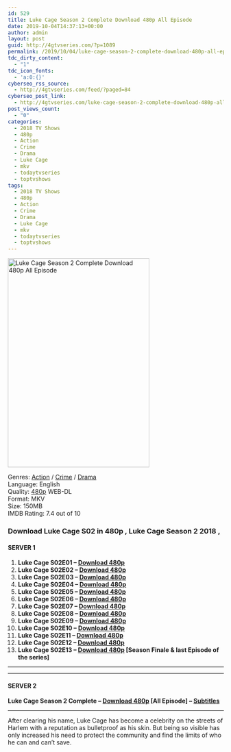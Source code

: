 ```yaml
---
id: 529
title: Luke Cage Season 2 Complete Download 480p All Episode
date: 2019-10-04T14:37:13+00:00
author: admin
layout: post
guid: http://4gtvseries.com/?p=1089
permalink: /2019/10/04/luke-cage-season-2-complete-download-480p-all-episode/
tdc_dirty_content:
  - "1"
tdc_icon_fonts:
  - 'a:0:{}'
cyberseo_rss_source:
  - http://4gtvseries.com/feed/?paged=84
cyberseo_post_link:
  - http://4gtvseries.com/luke-cage-season-2-complete-download-480p-all-episode/
post_views_count:
  - "0"
categories:
  - 2018 TV Shows
  - 480p
  - Action
  - Crime
  - Drama
  - Luke Cage
  - mkv
  - todaytvseries
  - toptvshows
tags:
  - 2018 TV Shows
  - 480p
  - Action
  - Crime
  - Drama
  - Luke Cage
  - mkv
  - todaytvseries
  - toptvshows
---
```

<img loading="lazy" class="aligncenter" src="https://4.bp.blogspot.com/-2GZd1MPZLqU/XZdY0iZ4hfI/AAAAAAAAAWw/uB3XY9MQcf0RBWeI2fU9nzwmFbT5SGjIACK4BGAYYCw/s1600/Luke%2BCage%2BSeason%2B2.jpg" alt="Luke Cage Season 2 Complete Download 480p All Episode" width="330" height="488" />

Genres: <a href="http://4gtvseries.com/tag/action/" data-wpel-link="internal">Action</a> / <a href="http://4gtvseries.com/tag/crime/" data-wpel-link="internal">Crime</a> / <a href="http://4gtvseries.com/tag/drama/" data-wpel-link="internal">Drama</a>  
Language: English  
Quality:&nbsp;<a href="http://4gtvseries.com/tag/480p/" data-wpel-link="internal">480p</a> WEB-DL  
Format: MKV  
Size: 150MB  
IMDB Rating: 7.4 out of 10

### **Download Luke Cage S02 in 480p , Luke Cage Season 2 2018 ,&nbsp;**

#### <span><strong>SERVER 1</strong></span>

  1. **Luke Cage S02E01 – <a href="http://slink.dl480p.xyz/i0hz" data-wpel-link="external" target="_blank" rel="nofollow external noopener noreferrer" class="wpel-icon-left"><i class="wpel-icon fa fa-download" aria-hidden="true"></i>Download 480p</a>**
  2. **Luke Cage S02E02 – <a href="http://slink.dl480p.xyz/ha4O" data-wpel-link="external" target="_blank" rel="nofollow external noopener noreferrer" class="wpel-icon-left"><i class="wpel-icon fa fa-download" aria-hidden="true"></i>Download 480p</a>**
  3. **Luke Cage S02E03 – <a href="http://slink.dl480p.xyz/iZv1tN" data-wpel-link="external" target="_blank" rel="nofollow external noopener noreferrer" class="wpel-icon-left"><i class="wpel-icon fa fa-download" aria-hidden="true"></i>Download 480p</a>**
  4. **Luke Cage S02E04 – <a href="http://slink.dl480p.xyz/8JWMeq" data-wpel-link="external" target="_blank" rel="nofollow external noopener noreferrer" class="wpel-icon-left"><i class="wpel-icon fa fa-download" aria-hidden="true"></i>Download 480p</a>**
  5. **Luke Cage S02E05 – <a href="http://slink.dl480p.xyz/Bbhai" data-wpel-link="external" target="_blank" rel="nofollow external noopener noreferrer" class="wpel-icon-left"><i class="wpel-icon fa fa-download" aria-hidden="true"></i>Download 480p</a>**
  6. **Luke Cage S02E06 – <a href="http://slink.dl480p.xyz/csWf" data-wpel-link="external" target="_blank" rel="nofollow external noopener noreferrer" class="wpel-icon-left"><i class="wpel-icon fa fa-download" aria-hidden="true"></i>Download 480p</a>**
  7. **Luke Cage S02E07 – <a href="http://slink.dl480p.xyz/6FKwh" data-wpel-link="external" target="_blank" rel="nofollow external noopener noreferrer" class="wpel-icon-left"><i class="wpel-icon fa fa-download" aria-hidden="true"></i>Download 480p</a>**
  8. **Luke Cage S02E08 – <a href="http://slink.dl480p.xyz/ugBk4QA" data-wpel-link="external" target="_blank" rel="nofollow external noopener noreferrer" class="wpel-icon-left"><i class="wpel-icon fa fa-download" aria-hidden="true"></i>Download 480p</a>**
  9. **Luke Cage S02E09 – <a href="http://slink.dl480p.xyz/atMg8K" data-wpel-link="external" target="_blank" rel="nofollow external noopener noreferrer" class="wpel-icon-left"><i class="wpel-icon fa fa-download" aria-hidden="true"></i>Download 480p</a>**
 10. **Luke Cage S02E10 – <a href="http://slink.dl480p.xyz/NH2rv" data-wpel-link="external" target="_blank" rel="nofollow external noopener noreferrer" class="wpel-icon-left"><i class="wpel-icon fa fa-download" aria-hidden="true"></i>Download 480p</a>**
 11. **Luke Cage S02E11 – <a href="http://slink.dl480p.xyz/5pzAzYI" data-wpel-link="external" target="_blank" rel="nofollow external noopener noreferrer" class="wpel-icon-left"><i class="wpel-icon fa fa-download" aria-hidden="true"></i>Download 480p</a>**
 12. **Luke Cage S02E12 – <a href="http://slink.dl480p.xyz/OZ86" data-wpel-link="external" target="_blank" rel="nofollow external noopener noreferrer" class="wpel-icon-left"><i class="wpel-icon fa fa-download" aria-hidden="true"></i>Download 480p</a>**
 13. **Luke Cage S02E13 – <a href="http://slink.dl480p.xyz/Kjerz" data-wpel-link="external" target="_blank" rel="nofollow external noopener noreferrer" class="wpel-icon-left"><i class="wpel-icon fa fa-download" aria-hidden="true"></i>Download 480p</a> [Season Finale & last Episode of the series]**

* * *

* * *

#### <span><strong>SERVER 2</strong></span>

**Luke Cage Season 2 Complete – <a href="http://dl480p.xyz/902/" data-wpel-link="external" target="_blank" rel="nofollow external noopener noreferrer" class="wpel-icon-left"><i class="wpel-icon fa fa-download" aria-hidden="true"></i>Download 480p</a> [All Episode] – <a href="https://subscene.com/subtitles/luke-cage-second-season" data-wpel-link="external" target="_blank" rel="nofollow external noopener noreferrer" class="wpel-icon-left"><i class="wpel-icon fa fa-download" aria-hidden="true"></i>Subtitles</a>**

* * *

After clearing his name, Luke Cage has become a celebrity on the streets of Harlem with a reputation as bulletproof as his skin. But being so visible has only increased his need to protect the community and find the limits of who he can and can’t save.

<div align="center">
</div>
